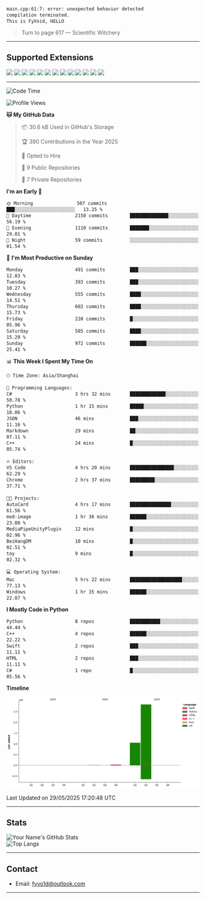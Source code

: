 ```
main.cpp:61:7: error: unexpected behavior detected
compilation terminated.
This is FyVoid, HELLO
```

> Turn to page 617 — Scientific Witchery

---

## Supported Extensions

<p align="left">
  <img src="https://cdn.jsdelivr.net/gh/devicons/devicon/icons/cplusplus/cplusplus-original.svg" height="40" />
  <img src="https://cdn.jsdelivr.net/gh/devicons/devicon/icons/csharp/csharp-original.svg" height="40" />
  <img src="https://cdn.jsdelivr.net/gh/devicons/devicon/icons/python/python-original.svg" height="40" />
  <img src="https://cdn.jsdelivr.net/gh/devicons/devicon/icons/swift/swift-original.svg" height="40" />
  <img src="https://cdn.jsdelivr.net/gh/devicons/devicon/icons/git/git-original.svg" height="40" />
  <img src="https://cdn.jsdelivr.net/gh/devicons/devicon/icons/docker/docker-original.svg" height="40" />
  <img src="https://cdn.jsdelivr.net/gh/devicons/devicon/icons/vscode/vscode-original.svg" height="40" />
  <img src="https://www.vulkan.org/user/themes/vulkan/images/logo/vulkan-logo.svg" height="40" />
  <img src="https://cdn.jsdelivr.net/gh/devicons/devicon/icons/opengl/opengl-original.svg" height="40" />
  <img src="https://cdn.jsdelivr.net/gh/devicons/devicon/icons/pytorch/pytorch-original.svg" height="40" />
  <img src="https://cdn.jsdelivr.net/gh/devicons/devicon/icons/unity/unity-original.svg" height="40" />
  <img src="https://cdn.jsdelivr.net/gh/devicons/devicon/icons/unrealengine/unrealengine-original.svg" height="40" />
  <img src="https://cdn.jsdelivr.net/gh/devicons/devicon/icons/cmake/cmake-original.svg" height="40" />
</p>


---

<!--START_SECTION:waka-->
![Code Time](http://img.shields.io/badge/Code%20Time-150%20hrs%2041%20mins-blue)

![Profile Views](http://img.shields.io/badge/Profile%20Views-12-blue)

**🐱 My GitHub Data** 

> 📦 30.6 kB Used in GitHub's Storage 
 > 
> 🏆 390 Contributions in the Year 2025
 > 
> 💼 Opted to Hire
 > 
> 📜 9 Public Repositories 
 > 
> 🔑 7 Private Repositories 
 > 
**I'm an Early 🐤** 

```text
🌞 Morning                507 commits         ███░░░░░░░░░░░░░░░░░░░░░░   13.25 % 
🌆 Daytime                2150 commits        ██████████████░░░░░░░░░░░   56.19 % 
🌃 Evening                1110 commits        ███████░░░░░░░░░░░░░░░░░░   29.01 % 
🌙 Night                  59 commits          ░░░░░░░░░░░░░░░░░░░░░░░░░   01.54 % 
```
📅 **I'm Most Productive on Sunday** 

```text
Monday                   491 commits         ███░░░░░░░░░░░░░░░░░░░░░░   12.83 % 
Tuesday                  393 commits         ███░░░░░░░░░░░░░░░░░░░░░░   10.27 % 
Wednesday                555 commits         ████░░░░░░░░░░░░░░░░░░░░░   14.51 % 
Thursday                 602 commits         ████░░░░░░░░░░░░░░░░░░░░░   15.73 % 
Friday                   228 commits         █░░░░░░░░░░░░░░░░░░░░░░░░   05.96 % 
Saturday                 585 commits         ████░░░░░░░░░░░░░░░░░░░░░   15.29 % 
Sunday                   972 commits         ██████░░░░░░░░░░░░░░░░░░░   25.41 % 
```


📊 **This Week I Spent My Time On** 

```text
🕑︎ Time Zone: Asia/Shanghai

💬 Programming Languages: 
C#                       3 hrs 32 mins       █████████████░░░░░░░░░░░░   50.78 % 
Python                   1 hr 15 mins        █████░░░░░░░░░░░░░░░░░░░░   18.06 % 
JSON                     46 mins             ███░░░░░░░░░░░░░░░░░░░░░░   11.16 % 
Markdown                 29 mins             ██░░░░░░░░░░░░░░░░░░░░░░░   07.11 % 
C++                      24 mins             █░░░░░░░░░░░░░░░░░░░░░░░░   05.74 % 

🔥 Editors: 
VS Code                  4 hrs 20 mins       ████████████████░░░░░░░░░   62.29 % 
Chrome                   2 hrs 37 mins       █████████░░░░░░░░░░░░░░░░   37.71 % 

🐱‍💻 Projects: 
AutoCard                 4 hrs 17 mins       ███████████████░░░░░░░░░░   61.56 % 
med-image                1 hr 36 mins        ██████░░░░░░░░░░░░░░░░░░░   23.08 % 
MediaPipeUnityPlugin     12 mins             █░░░░░░░░░░░░░░░░░░░░░░░░   02.96 % 
BeiHangDM                10 mins             █░░░░░░░░░░░░░░░░░░░░░░░░   02.51 % 
toy                      9 mins              █░░░░░░░░░░░░░░░░░░░░░░░░   02.32 % 

💻 Operating System: 
Mac                      5 hrs 22 mins       ███████████████████░░░░░░   77.13 % 
Windows                  1 hr 35 mins        ██████░░░░░░░░░░░░░░░░░░░   22.87 % 
```

**I Mostly Code in Python** 

```text
Python                   8 repos             ███████████░░░░░░░░░░░░░░   44.44 % 
C++                      4 repos             ██████░░░░░░░░░░░░░░░░░░░   22.22 % 
Swift                    2 repos             ███░░░░░░░░░░░░░░░░░░░░░░   11.11 % 
HTML                     2 repos             ███░░░░░░░░░░░░░░░░░░░░░░   11.11 % 
C#                       1 repo              █░░░░░░░░░░░░░░░░░░░░░░░░   05.56 % 
```



**Timeline**

![Lines of Code chart](https://raw.githubusercontent.com/FyVoid/FyVoid/main/assets/bar_graph.png)


 Last Updated on 29/05/2025 17:20:48 UTC
<!--END_SECTION:waka-->

---

## Stats

![Your Name's GitHub Stats](https://github-readme-stats.vercel.app/api?username=fyvoid&show_icons=true&theme=tokyonight)  
![Top Langs](https://github-readme-stats.vercel.app/api/top-langs/?username=fyvoid&layout=compact&theme=tokyonight)

---

## Contact

- Email: [fyvo1d@outlook.com](fyvo1d@outlook.com)  

---
